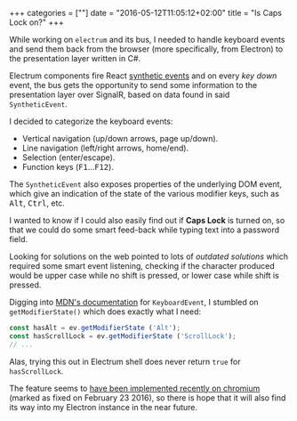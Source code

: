 +++
categories = [""]
date = "2016-05-12T11:05:12+02:00"
title = "Is Caps Lock on?"
+++

While working on `electrum` and its bus, I needed to handle keyboard
events and send them back from the browser (more specifically, from
Electron) to the presentation layer written in C#.

Electrum components fire React [synthetic events](https://facebook.github.io/react/docs/events.html#syntheticevent)
and on every _key down_ event, the bus gets the opportunity to send
some information to the presentation layer over SignalR, based on
data found in said `SyntheticEvent`.

I decided to categorize the keyboard events:

* Vertical navigation (up/down arrows, page up/down).
* Line navigation (left/right arrows, home/end).
* Selection (enter/escape).
* Function keys (<kbd>F1</kbd>...<kbd>F12</kbd>).

The `SyntheticEvent` also exposes properties of the underlying DOM
event, which give an indication of the state of the various modifier
keys, such as <kbd>Alt</kbd>, <kbd>Ctrl</kbd>, etc.

I wanted to know if I could also easily find out if **Caps Lock**
is turned on, so that we could do some smart feed-back while
typing text into a password field.

Looking for solutions on the web pointed to lots of _outdated
solutions_ which required some smart event listening, checking
if the character produced would be upper case while no shift
is pressed, or lower case while shift is pressed.

Digging into [MDN's documentation](https://developer.mozilla.org/en-US/docs/Web/API/KeyboardEvent/getModifierState)
for `KeyboardEvent`, I stumbled on `getModifierState()` which
does exactly what I need:

```javascript
const hasAlt = ev.getModifierState ('Alt');
const hasScrollLock = ev.getModifierState ('ScrollLock');
// ...
```

Alas, trying this out in Electrum shell does never return
`true` for `hasScrollLock`.

The feature seems to [have been implemented recently on
chromium](https://bugs.chromium.org/p/chromium/issues/detail?id=265458)
(marked as fixed on February 23 2016), so there is hope that
it will also find its way into my Electron instance in the
near future.

